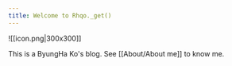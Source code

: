 ```yaml
---
title: Welcome to Rhqo._get()
---
```

![[icon.png|300x300]]

This is a ByungHa Ko's blog.
See [[About/About me]] to know me.
